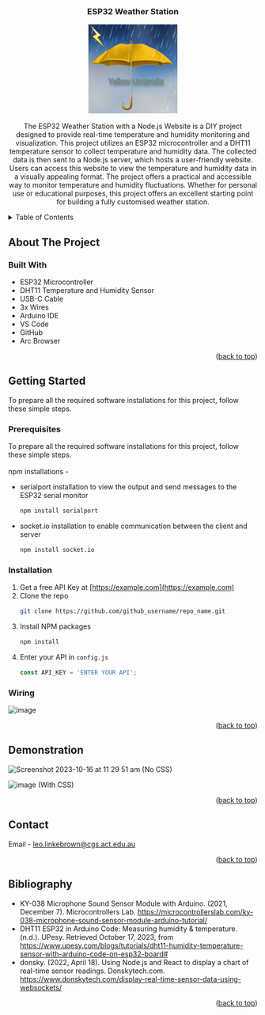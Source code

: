 <br />
<div align="center">

<h3 align="center">ESP32 Weather Station</h3>

<a href="https://github.com/leolinkebrown/IoT_Assignment_LHLB_IT_9">
    <img src="images/Yellow Umbrella.png" alt="Logo" width="180" height="180">
  </a>

  <p align="center">
    The ESP32 Weather Station with a Node.js Website is a DIY project designed to provide real-time temperature and humidity monitoring and visualization. This project utilizes an ESP32 microcontroller and a DHT11 temperature sensor to collect temperature and humidity data. The collected data is then sent to a Node.js server, which hosts a user-friendly website. Users can access this website to view the temperature and humidity data in a visually appealing format. The project offers a practical and accessible way to monitor temperature and humidity fluctuations. Whether for personal use or educational purposes, this project offers an excellent starting point for building a fully customised weather station.
    <br />
  </p>
</div>



<!-- TABLE OF CONTENTS -->
<details>
  <summary>Table of Contents</summary>
  <ol>
    <li>
      <a href="#about-the-project">About The Project</a>
      <ul>
        <li><a href="#built-with">Built With</a></li>
      </ul>
    </li>
    <li>
      <a href="#getting-started">Getting Started</a>
      <ul>
        <li><a href="#prerequisites">Prerequisites</a></li>
        <li><a href="#installation">Installation</a></li>
      </ul>
    </li>
    <li><a href="#demonstration">Demonstration</a></li>
    <li><a href="#contact">Contact</a></li>
    <li><a href="#bibliography">Bibliography</a></li>
  </ol>
</details>

<!-- ABOUT THE PROJECT -->
## About The Project

### Built With

- ESP32 Microcontroller
- DHT11 Temperature and Humidity Sensor
- USB-C Cable
- 3x Wires
- Arduino IDE
- VS Code
- GitHub
- Arc Browser

<p align="right">(<a href="#readme-top">back to top</a>)</p>



<!-- GETTING STARTED -->
## Getting Started

To prepare all the required software installations for this project, follow these simple steps.

### Prerequisites

To prepare all the required software installations for this project, follow these simple steps.
<br></br>
npm installations - 
* serialport installation to view the output and send messages to the ESP32 serial monitor
  ```sh
  npm install serialport
  ```
* socket.io installation to enable communication between the client and server
  ```sh
  npm install socket.io
  ```

### Installation

1. Get a free API Key at [https://example.com](https://example.com)
2. Clone the repo
   ```sh
   git clone https://github.com/github_username/repo_name.git
   ```
3. Install NPM packages
   ```sh
   npm install
   ```
4. Enter your API in `config.js`
   ```js
   const API_KEY = 'ENTER YOUR API';
   ```
### Wiring
![image](https://github.com/leolinkebrown/IoT_Assignment_LHLB_IT_9/assets/141324171/ebff2e6f-0dfa-4960-a72c-b681ca0a93a0)

<p align="right">(<a href="#readme-top">back to top</a>)</p>

<!-- Demonstration -->
## Demonstration

<img width="1271" alt="Screenshot 2023-10-16 at 11 29 51 am" src="https://github.com/leolinkebrown/IoT_Assignment_LHLB_IT_9/assets/141324171/4c8b31f8-6bfb-4546-b709-69f402387a3b">
(No CSS)

![image](https://github.com/leolinkebrown/IoT_Assignment_LHLB_IT_9/assets/141324171/4059154e-d2f1-4e1f-931e-eb1e6571402b)
(With CSS)


<p align="right">(<a href="#readme-top">back to top</a>)</p>

<!-- CONTACT -->
## Contact

Email - leo.linkebrown@cgs.act.edu.au

<p align="right">(<a href="#readme-top">back to top</a>)</p>



<!-- Bibliography -->
## Bibliography

- KY-038 Microphone Sound Sensor Module with Arduino. (2021, December 7). Microcontrollers Lab. https://microcontrollerslab.com/ky-038-microphone-sound-sensor-module-arduino-tutorial/
- DHT11 ESP32 in Arduino Code: Measuring humidity & temperature. (n.d.). UPesy. Retrieved October 17, 2023, from https://www.upesy.com/blogs/tutorials/dht11-humidity-temperature-sensor-with-arduino-code-on-esp32-board#
- donsky. (2022, April 18). Using Node.js and React to display a chart of real-time sensor readings. Donskytech.com. https://www.donskytech.com/display-real-time-sensor-data-using-websockets/

<p align="right">(<a href="#readme-top">back to top</a>)</p>
